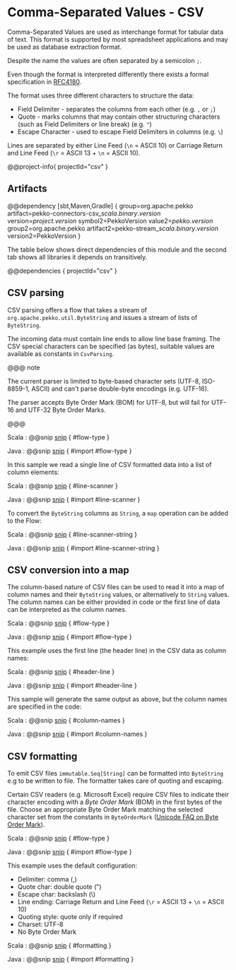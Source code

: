 # Comma-Separated Values - CSV

Comma-Separated Values are used as interchange format for tabular data
of text. This format is supported by most spreadsheet applications and may
be used as database extraction format.

Despite the name the values are often separated by a semicolon `;`.

Even though the format is interpreted differently there exists a formal specification in [RFC4180](https://tools.ietf.org/html/rfc4180).

The format uses three different characters to structure the data:

* Field Delimiter - separates the columns from each other (e.g. `,` or `;`)
* Quote - marks columns that may contain other structuring characters (such as Field Delimiters or line break) (e.g. `"`)
* Escape Character - used to escape Field Delimiters in columns (e.g. `\`)

Lines are separated by either Line Feed (`\n` = ASCII 10) or Carriage Return and Line Feed (`\r` = ASCII 13 + `\n` = ASCII 10).


@@project-info{ projectId="csv" }


## Artifacts

@@dependency [sbt,Maven,Gradle] {
  group=org.apache.pekko
  artifact=pekko-connectors-csv_$scala.binary.version$
  version=$project.version$
  symbol2=PekkoVersion
  value2=$pekko.version$
  group2=org.apache.pekko
  artifact2=pekko-stream_$scala.binary.version$
  version2=PekkoVersion
}

The table below shows direct dependencies of this module and the second tab shows all libraries it depends on transitively.

@@dependencies { projectId="csv" }


## CSV parsing

CSV parsing offers a flow that takes a stream of `org.apache.pekko.util.ByteString` and issues a stream of lists of `ByteString`.

The incoming data must contain line ends to allow line base framing. The CSV special characters
can be specified (as bytes), suitable values are available as constants in `CsvParsing`.

@@@ note

The current parser is limited to byte-based character sets (UTF-8, ISO-8859-1, ASCII) and can't
parse double-byte encodings (e.g. UTF-16).

The parser accepts Byte Order Mark (BOM) for UTF-8, but will fail for UTF-16 and UTF-32
Byte Order Marks.

@@@

Scala
: @@snip [snip](/csv/src/test/scala/docs/scaladsl/CsvParsingSpec.scala) { #flow-type }

Java
: @@snip [snip](/csv/src/test/java/docs/javadsl/CsvParsingTest.java) { #import #flow-type }


In this sample we read a single line of CSV formatted data into a list of column elements:

Scala
: @@snip [snip](/csv/src/test/scala/docs/scaladsl/CsvParsingSpec.scala) { #line-scanner }

Java
: @@snip [snip](/csv/src/test/java/docs/javadsl/CsvParsingTest.java) { #import #line-scanner }

To convert the `ByteString` columns as `String`, a `map` operation can be added to the Flow:

Scala
: @@snip [snip](/csv/src/test/scala/docs/scaladsl/CsvParsingSpec.scala) { #line-scanner-string }

Java
: @@snip [snip](/csv/src/test/java/docs/javadsl/CsvParsingTest.java) { #import #line-scanner-string }

## CSV conversion into a map

The column-based nature of CSV files can be used to read it into a map of column names
and their `ByteString` values, or alternatively to `String` values. The column names can be either provided in code or 
the first line of data can be interpreted as the column names.

Scala
: @@snip [snip](/csv/src/test/scala/docs/scaladsl/CsvToMapSpec.scala) { #flow-type }

Java
: @@snip [snip](/csv/src/test/java/docs/javadsl/CsvToMapTest.java) { #import #flow-type }


This example uses the first line (the header line) in the CSV data as column names:

Scala
: @@snip [snip](/csv/src/test/scala/docs/scaladsl/CsvToMapSpec.scala) { #header-line }

Java
: @@snip [snip](/csv/src/test/java/docs/javadsl/CsvToMapTest.java) { #import #header-line }


This sample will generate the same output as above, but the column names are specified
in the code:

Scala
: @@snip [snip](/csv/src/test/scala/docs/scaladsl/CsvToMapSpec.scala) { #column-names }

Java
: @@snip [snip](/csv/src/test/java/docs/javadsl/CsvToMapTest.java) { #import #column-names }

## CSV formatting

To emit CSV files ``immutable.Seq[String]`` can be formatted into ``ByteString`` e.g to be written to file.
The formatter takes care of quoting and escaping.

Certain CSV readers (e.g. Microsoft Excel) require CSV files to indicate their character encoding with a *Byte
Order Mark* (BOM) in the first bytes of the file. Choose an appropriate Byte Order Mark matching the
selected character set from the constants in `ByteOrderMark`
([Unicode FAQ on Byte Order Mark](https://www.unicode.org/faq/utf_bom.html#bom1)).


Scala
: @@snip [snip](/csv/src/test/scala/docs/scaladsl/CsvFormattingSpec.scala) { #flow-type }

Java
: @@snip [snip](/csv/src/test/java/docs/javadsl/CsvFormattingTest.java) { #import #flow-type }

This example uses the default configuration:

- Delimiter: comma (,)
- Quote char: double quote (")
- Escape char: backslash (\\)
- Line ending: Carriage Return and Line Feed (`\r` = ASCII 13 + `\n` = ASCII 10)
- Quoting style: quote only if required
- Charset: UTF-8
- No Byte Order Mark

Scala
: @@snip [snip](/csv/src/test/scala/docs/scaladsl/CsvFormattingSpec.scala) { #formatting }

Java
: @@snip [snip](/csv/src/test/java/docs/javadsl/CsvFormattingTest.java) { #import #formatting }
